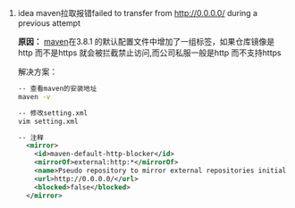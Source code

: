 1. idea maven拉取报错failed to transfer from http://0.0.0.0/ during a previous attempt

   **原因：** [maven](https://so.csdn.net/so/search?q=maven&spm=1001.2101.3001.7020)在3.8.1 的默认配置文件中增加了一组标签，如果仓库镜像是http 而不是https 就会被拦截禁止访问,而公司私服一般是http 而不支持https

   解决方案：

   ```bash
   -- 查看maven的安装地址
   maven -v
   
   -- 修改setting.xml
   vim setting.xml
   ```
   ```xml
   -- 注释
     <mirror>
       <id>maven-default-http-blocker</id>
       <mirrorOf>external:http:*</mirrorOf>
       <name>Pseudo repository to mirror external repositories initially using HTTP.</name>
       <url>http://0.0.0.0/</url>
       <blocked>false</blocked>
     </mirror>
   ```

   